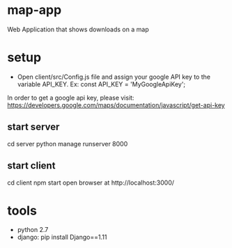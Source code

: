 # map-app
Web Application that shows downloads on a map

# setup
- Open client/src/Config.js file and assign your google API key to the variable API_KEY. 
Ex:
const API_KEY = 'MyGoogleApiKey';

In order to get a google api key, please visit: https://developers.google.com/maps/documentation/javascript/get-api-key

## start server
cd server
python manage runserver 8000

## start client
cd client
npm start
open browser at http://localhost:3000/

# tools
- python 2.7
- django:  pip install Django==1.11
